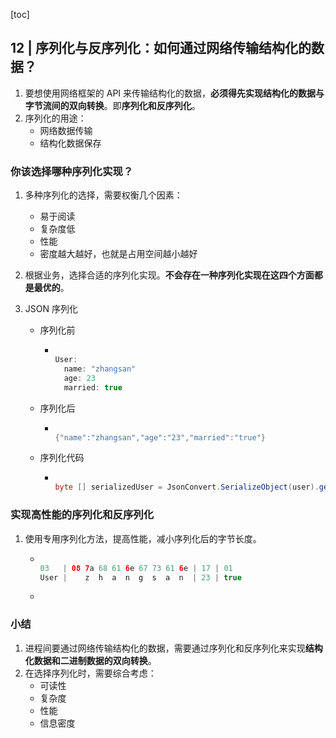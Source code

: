 [toc]

## 12 | 序列化与反序列化：如何通过网络传输结构化的数据？

1.  要想使用网络框架的 API 来传输结构化的数据，**必须得先实现结构化的数据与字节流间的双向转换**。即**序列化和反序列化**。
2.  序列化的用途：
    -   网络数据传输
    -   结构化数据保存

### 你该选择哪种序列化实现？

1.  多种序列化的选择，需要权衡几个因素：

    -   易于阅读
    -   复杂度低
    -   性能
    -   密度越大越好，也就是占用空间越小越好

2.  根据业务，选择合适的序列化实现。**不会存在一种序列化实现在这四个方面都是最优的**。

3.  JSON 序列化

    -   序列化前

        -   ```java
            
            User:
              name: "zhangsan"
              age: 23
              married: true
            ```

    -   序列化后

        -   ```java
            
            {"name":"zhangsan","age":"23","married":"true"}
            ```

    -   序列化代码 

        -   ```java
            
            byte [] serializedUser = JsonConvert.SerializeObject(user).getBytes("UTF-8");
            ```

### 实现高性能的序列化和反序列化

1.  使用专用序列化方法，提高性能，减小序列化后的字节长度。

    -   ```java
        
        03   | 08 7a 68 61 6e 67 73 61 6e | 17 | 01
        User |    z  h  a  n  g  s  a  n  | 23 | true
        ```

    -   

### 小结

1.  进程间要通过网络传输结构化的数据，需要通过序列化和反序列化来实现**结构化数据和二进制数据的双向转换**。
2.  在选择序列化时，需要综合考虑：
    -   可读性
    -   复杂度
    -   性能
    -   信息密度